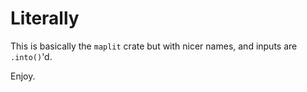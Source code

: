 # Literally

This is basically the `maplit` crate but with nicer names, and inputs are `.into()`'d. 

Enjoy.